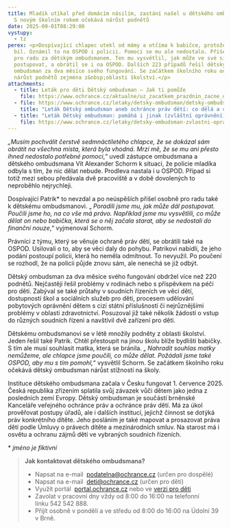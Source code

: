 ```yaml
---
title: Mladík utíkal před domácím násilím, zastání našel u dětského ombudsmana.
  S novým školním rokem očekává nárůst podnětů
date: 2025-09-01T08:29:00
vystupy:
  - tz
perex: <p>Dospívající chlapec utekl od mámy a otčíma k babičce, protože ho otčím
  bil. Oznámil to na OSPOD i policii. Pomoci se mu ale nedostalo. Přišel si tak
  pro radu za dětským ombudsmanem. Ten mu vysvětlil, jak může ve své situaci
  postupovat, a obrátil se i na OSPOD. Dalších 223 případů řešil dětský
  ombudsman za dva měsíce svého fungování. Se začátkem školního roku očekává
  nárůst podnětů zejména z&nbsp;oblasti školství.</p>
attachments:
  - title: Leták pro děti Dětský ombudsman – Jak ti pomůže
    file: https://www.ochrance.cz/aktualne/uz_zacatkem_prazdnin_zacne_detsky_ombudsman_pracovat_po_boku_sveho_starsiho_sourozence_zatim_v_zastoupeni/detsky_ombudsman_letak_pro_deti.pdf
  - file: https://www.ochrance.cz/letaky/detsky-ombudsman/detsky-ombudsman.pdf
    title: "Leták Dětský ombudsman aneb ochránce práv dětí: co dělá a co ne?"
  - title: "Leták Dětský ombudsman: pomáhá i jinak (zvláštní oprávnění)"
    file: https://www.ochrance.cz/letaky/detsky-ombudsman-zvlastni-opravneni/detsky-ombudsman-zvlastni-opravneni.pdf
---
```

<p>
<i>„Musím pochválit čerstvě sedmnáctiletého chlapce, že se dokázal sám obrátit na všechna místa, která byla vhodná. Mrzí mě, že se mu ani přesto ihned nedostalo potřebné pomoci</i>,“ uvedl zástupce ombudsmana a dětského ombudsmana Vít Alexander Schorm k&nbsp;situaci, že policie mladíka odbyla s&nbsp;tím, že nic dělat nebude. Prodleva nastala i u OSPOD. Případ si totiž mezi sebou předávala dvě pracoviště a v&nbsp;době dovolených to neproběhlo nejrychleji.</p>
<p>Dospívající Patrik* to nevzdal a po neúspěších přišel osobně pro radu také k&nbsp;dětskému ombudsmanovi. „
<i>Poradili jsme mu, jak může dál postupovat. Poučili jsme ho, na co vše má právo. Například jsme mu vysvětlili, co může dělat on nebo babička, která se o něj začala starat, aby se nedostali do finanční nouze</i>,“ vyjmenoval Schorm.&nbsp;</p>
<p>Právníci z&nbsp;týmu, který se věnuje ochraně práv dětí, se obrátili také na OSPOD. Usilovali o to, aby se věci daly do pohybu. Patrikovi nabídli, že jeho podání postoupí policii, která ho neměla odmítnout. To nevyužil. Po poučení se rozhodl, že na policii půjde znovu sám, ale nenechá se již odbýt.</p>
<p>Dětský ombudsman za dva měsíce svého fungování obdržel více než 220 podnětů. Nejčastěji řešil problémy v&nbsp;rodinách nebo s příspěvkem na péči pro děti. Zabýval se také průtahy v soudních řízeních ve věci dětí, dostupností škol a sociálních služeb pro děti, procesem udělování pobytových oprávnění dětem s cizí státní příslušností či nejrůznějšími problémy v oblasti zdravotnictví. Posuzoval již také několik žádostí o vstup do různých soudních řízení a navštívil dvě zařízení pro děti.</p>
<p>Dětskému ombudsmanovi se v létě množily podněty z&nbsp;oblasti školství. Jeden řešil také Patrik. Chtěl přestoupit na jinou školu blíže bydlišti babičky. S&nbsp;tím ale musí souhlasit matka, která se bránila. „
<i>Nahradit souhlas matky nemůžeme, ale chlapce jsme poučili, co může dělat. Požádali jsme také OSPOD, aby mu s&nbsp;tím pomohl,</i>“ vysvětlil Schorm. Se začátkem školního roku očekává dětský ombudsman nárůst stížností na školy.</p>
<p>Instituce dětského ombudsmana začala v&nbsp;Česku fungovat 1. července 2025. Česká republika zřízením splatila svůj závazek vůči dětem jako jedna z posledních zemí Evropy. Dětský ombudsman je součástí brněnské Kanceláře veřejného ochránce práv a ochránce práv dětí. Má za úkol prověřovat postupy úřadů, ale i dalších institucí, jejichž činnost se dotýká práv konkrétního dítěte. Jeho posláním je také mapovat a prosazovat práva dětí podle Úmluvy o&nbsp;právech dítěte a mezinárodních smluv.&nbsp;Na starost má i osvětu a ochranu zájmů dětí ve&nbsp;vybraných soudních řízeních.&nbsp;</p>
<p>*
<i>jméno je fiktivní</i></p>
<blockquote>
<p>
<strong>Jak kontaktovat dětského ombudsmana?</strong></p>
<ul>
<li>Napsat na e-mail&nbsp;
<a href="mailto:podatelna@ochrance.cz">podatelna@ochrance.cz</a> (určen pro dospělé)</li>
<li>Napsat na e-mail&nbsp;
<a href="mailto:deti@ochrance.cz">deti@ochrance.cz</a> (určen pro děti)</li>
<li>Využít portál&nbsp;
<a href="https://portal.ochrance.cz/Default/Show?ReturnUrl=%2f">portal.ochrance.cz</a> nebo ve 
<a href="https://portal.ochrance.cz/Submissions/AddChild">verzi pro děti</a></li>
<li>Zavolat v pracovní dny vždy od&nbsp;8:00 do&nbsp;16:00 na telefonní linku&nbsp;542&nbsp;542&nbsp;888.</li>
<li>Přijít osobně v pondělí a ve středu od 8:00 do 16:00 na Údolní 39 v&nbsp;Brně.</li></ul></blockquote>
